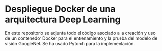 # Despliegue Docker de una arquitectura Deep Learning

En este repositorio se adjunta todo el código asociado a la creación y uso
de un contenedor Docker para el entrenamiento y la prueba del modelo
de visión GoogleNet. Se ha usado Pytorch para la implementación.